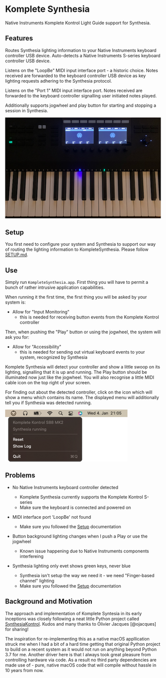 # Komplete Synthesia

Native Instruments Komplete Kontrol Light Guide support for Synthesia.

## Features

Routes Synthesia lighting information to your Native Instruments keyboard controller USB device. Auto-detects a Native Instruments S-series keyboard controller USB device.

Listens on the "LoopBe" MIDI input interface port - a historic choice. Notes received are forwarded to the keyboard controller USB device as key lighting requests adhering to the Synthesia protocol.

Listens on the "Port 1" MIDI input interface port. Notes received are forwarded to the keyboard controller signalling user initiated notes played. 

Additionally supports jogwheel and play button for starting and stopping a session in Synthesia.

![In Action](site/images/ButtonsAndLightGuide.png)

## Setup

You first need to configure your system and Synthesia to support our way of routing the lighting information to KompleteSynthesia. Please follow [SETUP.md](SETUP.md).

## Use

Simply run `KompleteSynthesia.app`. First thing you will have to permit a bunch of rather intrusive application capabilities.

When running it the first time, the first thing you will be asked by your system is:

- Allow for "Input Monitoring"
    - this is needed for receiving button events from the Komplete Kontrol controller

Then, when pushing the "Play" button or using the jogwheel, the system will ask you for:

- Allow for "Accessibility"
    - this is needed for sending out virtual keyboard events to your system, recognized by Synthesia

Komplete Synthesia will detect your controller and show a little swoop on its lighting, signalling that it is up and running. The Play button should be illuminated now just like the jogwheel. You will also recognise a little MIDI cable icon on the top right of your screen.

For finding out about the detected controller, click on the icon which will show a menu which contains its name. The displayed menu will additionally tell you if Synthesia was detected running.

![Komplete Synthesia](site/images/KompleteSynthesia.png)

## Problems

- No Native Instruments keyboard controller detected
    - Komplete Synthesia currently supports the Komplete Kontrol S-series
    - Make sure the keyboard is connected and powered on
  
- MIDI interface port 'LoopBe' not found
    - Make sure you followed the [Setup](#setup) documentation

- Button background lighting changes when I push a Play or use the jogwheel
    - Known issue happening due to Native Instruments components interfereing
    
- Synthesia lighting only evet shows green keys, never blue
    - Synthesia isn't setup the way we need it - we need "Finger-based channel" lighting
    - Make sure you followed the [Setup](#setup) documentation

## Background and Motivation

The approach and implementation of Komplete Syntesia in its early inceptions was closely following a neat little Python project called [SynthesiaKontrol](https://github.com/ojacques/SynthesiaKontrol).
Kudos and many thanks to Olivier Jacques [@ojacques] for sharing!

The inspiration for re-implementing this as a native macOS appllication struck me when I had a bit of a hard time getting that original Python project to build on a recent system as it would not run on anything beyond Python 3.7 for me. Another driver here is that I always took great pleasure from controlling hardware via code. As a result no third party dependencies are made use of - pure, native macOS code that will compile without hassle in 10 years from now.
